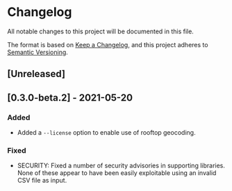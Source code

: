 # Changelog

All notable changes to this project will be documented in this file.

The format is based on [Keep a Changelog](https://keepachangelog.com/en/1.0.0/), and this project adheres to [Semantic Versioning](https://semver.org/spec/v2.0.0.html).

## [Unreleased]

## [0.3.0-beta.2] - 2021-05-20

### Added

- Added a `--license` option to enable use of rooftop geocoding.

### Fixed

- SECURITY: Fixed a number of security advisories in supporting libraries. None of these appear to have been easily exploitable using an invalid CSV file as input.
